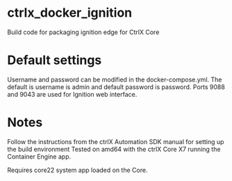 # ctrlx_docker_ignition
Build code for packaging ignition edge for CtrlX Core

# Default settings
Username and password can be modified in the docker-compose.yml. The default is username is admin and default password is password.
Ports 9088 and 9043 are used for Ignition web interface.

# Notes
Follow the instructions from the ctrlX Automation SDK manual for setting up the build environment
Tested on amd64 with the ctrlX Core X7 running the Container Engine app.

Requires core22 system app loaded on the Core.
